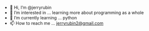 - 👋 Hi, I’m @jerryrubin
- 👀 I’m interested in ... learning more about programming as a whole
- 🌱 I’m currently learning ... python
- 📫 How to reach me ... jerryrubin2@gmail.com

<!---
jerryrubin/jerryrubin is a ✨ special ✨ repository because its `README.md` (this file) appears on your GitHub profile.
You can click the Preview link to take a look at your changes.
--->
